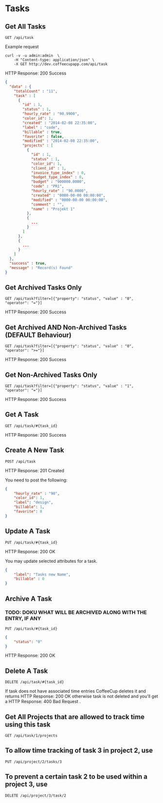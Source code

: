 # Tasks

## Get All Tasks

`GET /api/task`

Example request

```shell
curl -v -u admin:admin  \
	-H "Content-type: application/json" \
	-X GET http://dev.coffeecupapp.com/api/task
```

HTTP Response: 200 Success

```json
{
  "data" : {
    "totalCount" : "11",
    "task" : [
      {
        "id" : 1,
        "status" : 1,
        "hourly_rate" : "90.9900",
        "color_id": 1,
        "created" : "2014-02-08 22:35:00",
        "label" : "code",
        "billable" : true,
        "favorite" : false,
        "modified" : "2014-02-08 22:35:00",
        "projects" : [
          {
            "id" : 1,
            "status" : 1,
            "color_id": 1,
            "client_id" : 1,
            "invoice_type_index" : 0,
            "budget_type_index" : 0,
            "budget" : "900000.0000",
            "code" : "PR1",
            "hourly_rate" : "90.0000",
            "created" : "0000-00-00 00:00:00",
            "modified" : "0000-00-00 00:00:00",
            "comment" : "",
            "name" : "Projekt 1"
          },
          {
            ...
          }
        ]
      },
      {
        ...
      }
    ]
  },
  "success" : true,
  "message" : "Record(s) Found"
}
```

## Get Archived Tasks Only

`GET /api/task?filter=[{"property": "status", "value" : "0", "operator": "="}]`

HTTP Response: 200 Success

## Get Archived AND Non-Archived Tasks (DEFAULT Behaviour)

`GET /api/task?filter=[{"property": "status", "value" : "0", "operator": ">="}]`

HTTP Response: 200 Success

## Get Non-Archived Tasks Only

`GET /api/task?filter=[{"property": "status", "value" : "1", "operator": "="}]`

HTTP Response: 200 Success

## Get A Task

`GET /api/task/#{task_id}`

HTTP Response: 200 Success


## Create A New Task

`POST /api/task`

HTTP Response: 201 Created

You need to post the following:

```json
{
    "hourly_rate" : "90",
    "color_id": 1,
    "label": "design",
    "billable": 1,
    "favorite": 0
}
```

## Update A Task

`PUT /api/task/#{task_id}`

HTTP Response: 200 OK

You may update selected attributes for a task.

```json
{
    "label": "Tasks new Name",
    "billable" : 0
}
```


## Archive A Task

### TODO: DOKU WHAT WILL BE ARCHIVED ALONG WITH THE ENTRY, IF ANY

`PUT /api/task/#{task_id}`

```json
{
    "status": "0"
}
```
HTTP Response: 200 OK


## Delete A Task

`DELETE /api/task/#{task_id}`

If task does not have associated time entries CoffeeCup deletes it and returns HTTP Response: 200 OK otherwise task is not deleted and you'll get a HTTP Response: 400 Bad Request .


## Get All Projects that are allowed to track time using this task

`GET /api/task/1/projects`

## To allow time tracking of task 3 in project 2, use

`PUT /api/project/2/tasks/3`

## To prevent a certain task 2 to be used within a project 3, use

`DELETE /api/project/3/task/2`


